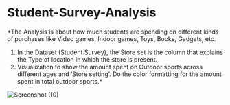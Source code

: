 # Student-Survey-Analysis

*The Analysis is about how much students are spending on different kinds of purchases
like Video games, Indoor games, Toys, Books, Gadgets, etc.
1. In the Dataset (Student Survey), the Store set is the column that explains the Type of location in which the store is present.
2. Visualization to show the amount spent on Outdoor sports across different ages and ‘Store setting’. Do the color formatting for the amount spent in total outdoor sports.*

![Screenshot (10)](https://user-images.githubusercontent.com/112393761/191001828-7e0dd78b-d0ac-4e2c-88a8-1f0b83b12504.png)
